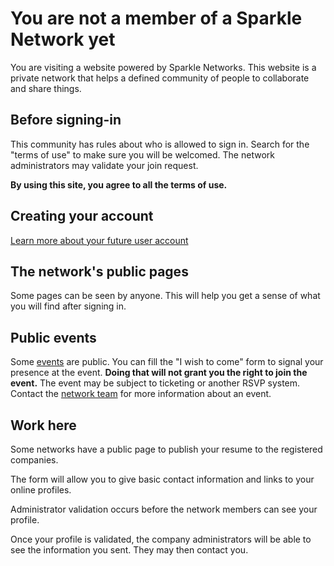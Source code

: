 
You are not a member of a Sparkle Network yet
===============================================

You are visiting a website powered by Sparkle Networks. This website is a private network that helps a defined community of people to collaborate and share things.

Before signing-in
---------------------

This community has rules about who is allowed to sign in. Search for the "terms of use" to make sure you will be welcomed. The network administrators may validate your join request.

**By using this site, you agree to all the terms of use.**
 

Creating your account
--------------------------

[Learn more about your future user account](../Features/UserAccount.en.md)

The network's public pages
---------------------------

Some pages can be seen by anyone. This will help you get a sense of what you will find after signing in. 

Public events
--------------------

Some [events](../Features/Events.en.md) are public. You can fill the "I wish to come" form to signal your presence at the event. **Doing that will not grant you the right to join the event.** The event may be subject to ticketing or another RSVP system. Contact the [network team](../NetworkTeam.en.md) for more information about an event.


Work here
-----------------

Some networks have a public page to publish your resume to the registered companies. 

The form will allow you to give basic contact information and links to your online profiles. 

Administrator validation occurs before the network members can see your profile.

Once your profile is validated, the company administrators will be able to see the information you sent. They may then contact you. 


